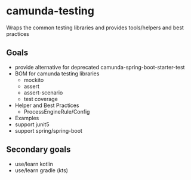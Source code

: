 # camunda-testing

Wraps the common testing libraries and provides tools/helpers and best practices



## Goals

* provide alternative for deprecated camunda-spring-boot-starter-test
* BOM for camunda testing libraries
  * mockito
  * assert
  * assert-scenario
  * test coverage
* Helper and Best Practices
  * ProcessEngineRule/Config
* Examples
* support junit5
* support spring/spring-boot

## Secondary goals

* use/learn kotlin
* use/learn gradle (kts)
